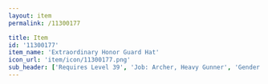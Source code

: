 ```yaml
---
layout: item
permalink: /11300177

title: Item
id: '11300177'
item_name: 'Extraordinary Honor Guard Hat'
icon_url: 'item/icon/11300177.png'
sub_header: ['Requires Level 39', 'Job: Archer, Heavy Gunner', 'Gender: All']
---
```

